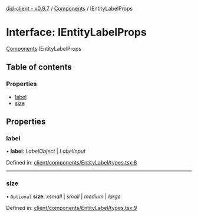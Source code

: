 [did-client - v0.9.7](../README.md) / [Components](../modules/components.md) / IEntityLabelProps

# Interface: IEntityLabelProps

[Components](../modules/components.md).IEntityLabelProps

## Table of contents

### Properties

- [label](components.ientitylabelprops.md#label)
- [size](components.ientitylabelprops.md#size)

## Properties

### label

• **label**: *LabelObject* \| *LabelInput*

Defined in: [client/components/EntityLabel/types.tsx:8](https://github.com/Puzzlepart/did/blob/dev/client/components/EntityLabel/types.tsx#L8)

___

### size

• `Optional` **size**: *xsmall* \| *small* \| *medium* \| *large*

Defined in: [client/components/EntityLabel/types.tsx:9](https://github.com/Puzzlepart/did/blob/dev/client/components/EntityLabel/types.tsx#L9)
